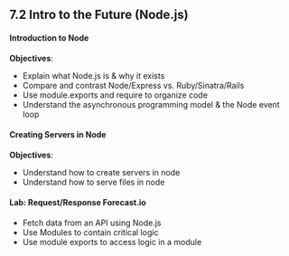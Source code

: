 ## 7.2 Intro to the Future (Node.js)


#### Introduction to Node

**Objectives**:
* Explain what Node.js is & why it exists
* Compare and contrast Node/Express vs. Ruby/Sinatra/Rails
* Use module.exports and require to organize code
* Understand the asynchronous programming model & the Node event loop

#### Creating Servers in Node
**Objectives**:
* Understand how to create servers in node
* Understand how to serve files in node

#### Lab: Request/Response Forecast.io
* Fetch data from an API using Node.js
* Use Modules to contain critical logic
* Use module exports to access logic in a module
